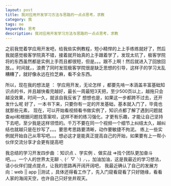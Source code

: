 ```yaml
---
layout: post
title: 我对应用开发学习方法与思路的一点点思考，求教
category: 我
tags: me
keywords: 思考
description: 我对应用开发学习方法与思路的一点点思考，求教
---
```


之前我觉着学应用开发吧，给我些实例教程，短小精悍的上上手练练就好了，然后我就感觉极客学院真不错，接着就开始真的上手跟着学了，发现太坑了，极客学院将的东西虽然都是实例上手而且都很短，但是。。。跟不上啊！然后就进入了回放回放。。时间就，，浪费了同时发现极客学院很是缺乏思想的引导，这样子的学习太乱糟糟了，就好像永远在捡芝麻，看不全东西。

 

所以，现在我的想法是 ：
学应用开发，无论怎样 ，都要先啃一本涵盖丰富基础知识点的书，并且越快看完越好，最长一周最短3天把，至少500页以上，越拖只会越没效果，时间一久，就该自我反省了
想想也是，如果这一步都跨不过去，还开发什么呢
好了，一本书下来，只要你有一定的开发基础，基本就入门了，毕竟也就那些元素，
现在，可以开始看视频看书做实例了，知识点都了解了遇到问题就查api和根据问题找答案呗，这样不断的练习强化，才更有乐趣，才能让自己坚持下去吧，至少我是这样领悟的。千万不要在同一个视频一个细节上纠结太久，越纠结也就越只是在抄写了。。。要思考思路要清晰，动作要敏捷不拘泥。
练上一些实例就开始自己从零写吧。。。想必这才是能真正提高自己的开始，如果要有上一帮小伙伴交流分享才会更有提高吧 

 

我总结的学习开发四步曲 ：知识点 、学实例 、做实战 =>找个团队更加奋斗吧。。。一个人的世界太无聊
╮(╯▽╰)╭，，加油加油，这是我最近的学习想法，请小伙伴们提点提点，让我的思路再开阔开阔吧，
我最近确认了自己的发展方向：web || app ||测试 ，具体还得看工作了，先入门窥看窥看了只好随缘，看看人家的海阔天空，也许自己只好坐井观天。